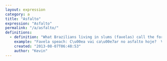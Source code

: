 ```yaml
---
layout: expression
category: a
title: "Asfalto"
expression: "Asfalto"
permalink: "/a/asfalto/"
definitions:
  - definition: "What Brazilians living in slums (favelas) call the formal city."
    example: "Favela speach: C\u00ea vai ca\u00e7ar no asfalto hoje?  Vamo ficar por aqui memo tomando breja mano..."
    created: "2013-08-07T06:48:53"
    author: "Kevin"
---
```

